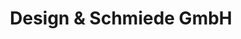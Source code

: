 ---
title: "Design & Schmiede GmbH"
url: /waidring/design-und-schmiede-gmbh/
shop: Schlüsseldienst
---